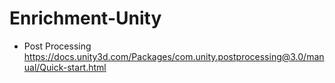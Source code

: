 # Enrichment-Unity

* Post Processing
https://docs.unity3d.com/Packages/com.unity.postprocessing@3.0/manual/Quick-start.html